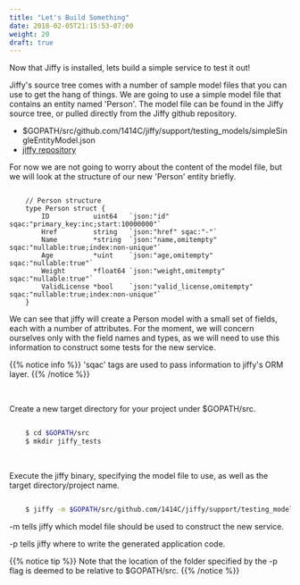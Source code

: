 ```yaml
---
title: "Let's Build Something"
date: 2018-02-05T21:15:53-07:00
weight: 20
draft: true
---
```


Now that Jiffy is installed, lets build a simple service to test it out!

Jiffy's source tree comes with a number of sample model files that you can use to get the hang of things.  We are going to use a simple model file that contains an entity named 'Person'.  The model file can be found in the Jiffy source tree, or pulled directly from the Jiffy github repository.

* $GOPATH/src/github.com/1414C/jiffy/support/testing_models/simpleSingleEntityModel.json
* [jiffy repository](https://github.com/1414C/jiffy/blob/master/support/testing_models/simpleSingleEntityModel.json)

For now we are not going to worry about the content of the model file, but we will look at the structure of our new 'Person' entity briefly. 

```golang

    // Person structure
    type Person struct {
	    ID           uint64   `json:"id" sqac:"primary_key:inc;start:10000000"`
	    Href         string   `json:"href" sqac:"-"`
	    Name         *string  `json:"name,omitempty" sqac:"nullable:true;index:non-unique"`
	    Age          *uint    `json:"age,omitempty" sqac:"nullable:true"`
	    Weight       *float64 `json:"weight,omitempty" sqac:"nullable:true"`
	    ValidLicense *bool    `json:"valid_license,omitempty" sqac:"nullable:true;index:non-unique"`
    }

```

We can see that jiffy will create a Person model with a small set of fields, each with a number of attributes.  For the moment, we will concern ourselves only with the field names and types, as we will need to use this information to construct some tests for the new service.  

{{% notice info %}}
'sqac' tags are used to pass information to jiffy's ORM layer.
{{% /notice %}}

<br/>

Create a new target directory for your project under $GOPATH/src.

```bash

    $ cd $GOPATH/src
    $ mkdir jiffy_tests

```
<br/>

Execute the jiffy binary, specifying the model file to use, as well as the target directory/project name.  

```bash

    $ jiffy -m $GOPATH/src/github.com/1414C/jiffy/support/testing_models/simpleSingleEntityModel.json -p /jiffy_tests/first_app

```

-m tells jiffy which model file should be used to construct the new service.

-p tells jiffy where to write the generated application code. 

{{% notice tip %}}
Note that the location of the folder specified by the -p flag is deemed to be relative to $GOPATH/src.
{{% /notice %}}
 